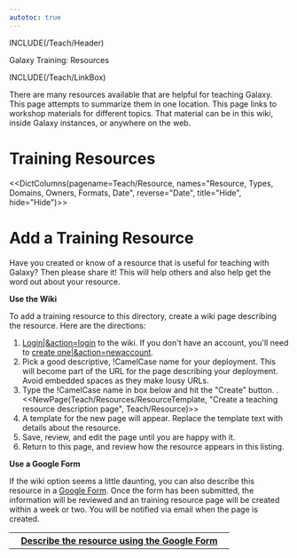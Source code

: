 ```yaml
---
autotoc: true
---
```

INCLUDE(/Teach/Header)

<div class="title">Galaxy Training: Resources</div>

INCLUDE(/Teach/LinkBox)

There are many resources available that are helpful for teaching Galaxy.  This page attempts to summarize them in one location.  This page links to workshop materials for different topics.  That material can be in this wiki, inside Galaxy instances, or anywhere on the web.


# Training Resources

<<DictColumns(pagename=Teach/Resource, names="Resource, Types, Domains, Owners, Formats, Date", reverse="Date", title="Hide", hide="Hide")>>


# Add a Training Resource

Have you created or know of a resource that is useful for teaching with Galaxy?  Then please share it!  This will help others and also help get the word out about your resource.

**Use the Wiki**

To add a training resource to this directory, create a wiki page describing the resource. Here are the directions:

1. [Login|&action=login](/Community/Deployments) to the wiki. If you don't have an account, you'll need to [create one|&action=newaccount](/Community/Deployments).
1. Pick a good descriptive, !CamelCase name for your deployment.  This will become part of the URL for the page describing your deployment.  Avoid embedded spaces as they make lousy URLs.
1. Type the !CamelCase name in box below and hit the "Create" button.
    . <<NewPage(Teach/Resources/ResourceTemplate, "Create a teaching resource description page", Teach/Resource)>>
1. A template for the new page will appear.  Replace the template text with details about the resource.
1. Save, review, and edit the page until you are happy with it.
1. Return to this page, and review how the resource appears in this listing.

**Use a Google Form**

If the wiki option seems a little daunting, you can also describe this resource in a [Google Form](http://bit.ly/gxytrainresourceform).  Once the form has been submitted, the information will be reviewed and an training resource page will be created within a week or two.  You will be notified via email when the page is created.

<table>
  <tr>
    <th> &nbsp;&nbsp; <a href='http://bit.ly/gxytrainresourceform'>Describe the resource using the Google Form</a> &nbsp;&nbsp; </th>
  </tr>
</table>

